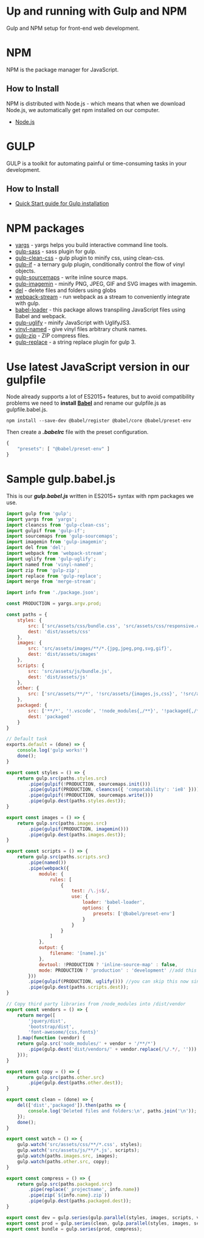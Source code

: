 # Up and running with Gulp and NPM

Gulp and NPM setup for front-end web development.

# NPM

NPM is the package manager for JavaScript.

## How to Install

NPM is distributed with Node.js - which means that when we download Node.js, we automatically get npm installed on our computer.

- [Node.js](https://nodejs.org/en/)

# GULP

GULP is a toolkit for automating painful or time-consuming tasks in your development.

## How to Install

- [Quick Start guide for Gulp installation](https://gulpjs.com/docs/en/getting-started/quick-start)

# NPM packages

- [yargs](https://www.npmjs.com/package/yargs) - yargs helps you build interactive command line tools.
- [gulp-sass](https://www.npmjs.com/package/gulp-sass) - sass plugin for gulp.
- [gulp-clean-css](https://www.npmjs.com/package/gulp-clean-css) - gulp plugin to minify css, using clean-css.
- [gulp-if](https://www.npmjs.com/package/gulp-if) - a ternary gulp plugin, conditionally control the flow of vinyl objects.
- [gulp-sourcemaps](https://www.npmjs.com/package/gulp-sourcemaps) - write inline source maps.
- [gulp-imagemin](https://www.npmjs.com/package/gulp-imagemin) - minify PNG, JPEG, GIF and SVG images with imagemin.
- [del](https://www.npmjs.com/package/del) - delete files and folders using globs
- [webpack-stream](https://www.npmjs.com/package/webpack-stream) - run webpack as a stream to conveniently integrate with gulp.
- [babel-loader](https://www.npmjs.com/package/babel-loader) - this package allows transpiling JavaScript files using Babel and webpack.
- [gulp-uglify](https://www.npmjs.com/package/gulp-uglify) - minify JavaScript with UglifyJS3.
- [vinyl-named](https://www.npmjs.com/package/vinyl-named) - give vinyl files arbitrary chunk names.
- [gulp-zip](https://www.npmjs.com/package/gulp-zip) - ZIP compress files.
- [gulp-replace](https://www.npmjs.com/package/gulp-replace) - a string replace plugin for gulp 3.

# Use latest JavaScript version in our gulpfile

Node already supports a lot of ES2015+ features, but to avoid compatibility problems we need to **install [Babel](https://babeljs.io/docs/en/babel-register)** and rename our gulpfile.js as gulpfile.babel.js.

`npm install --save-dev @babel/register @babel/core @babel/preset-env`

Then create a **_.babelrc_** file with the preset configuration.

```js
{
	"presets": [ "@babel/preset-env" ]
}
```

# Sample gulp.babel.js

This is our **_gulp.babel.js_** written in ES2015+ syntax with npm packages we use.

```js
import gulp from 'gulp';
import yargs from 'yargs';
import cleancss from 'gulp-clean-css';
import gulpif from 'gulp-if';
import sourcemaps from 'gulp-sourcemaps';
import imagemin from 'gulp-imagemin';
import del from 'del';
import webpack from 'webpack-stream';
import uglify from 'gulp-uglify';
import named from 'vinyl-named';
import zip from 'gulp-zip';
import replace from 'gulp-replace';
import merge from 'merge-stream';

import info from './package.json';

const PRODUCTION = yargs.argv.prod;

const paths = {
	styles: {
		src: ['src/assets/css/bundle.css', 'src/assets/css/responsive.css'],
		dest: 'dist/assets/css'
	},
	images: {
		src: 'src/assets/images/**/*.{jpg,jpeg,png,svg,gif}',
		dest: 'dist/assets/images'
	},
	scripts: {
		src: 'src/assets/js/bundle.js',
		dest: 'dist/assets/js'
	},
	other: {
		src: ['src/assets/**/*', '!src/assets/{images,js,css}', '!src/assets/{images,js,css}/**/*'], dest: 'dist/assets'
	},
	packaged: {
		src: ['**/*', '!.vscode', '!node_modules{,/**}', '!packaged{,/**}', '!src{,/**}', '!.babelrc', '!.gitignore', '!gulpfile.babel.js', '!package.json', '!package-lock.json'],
		dest: 'packaged'
	}
}

// Default task
exports.default = (done) => {
	console.log('gulp works!')
	done();
}

export const styles = () => {
	return gulp.src(paths.styles.src)
		.pipe(gulpif(!PRODUCTION, sourcemaps.init()))
		.pipe(gulpif(PRODUCTION, cleancss({ 'compatability': 'ie8' })))
		.pipe(gulpif(!PRODUCTION, sourcemaps.write()))
		.pipe(gulp.dest(paths.styles.dest));
}

export const images = () => {
	return gulp.src(paths.images.src)
		.pipe(gulpif(PRODUCTION, imagemin()))
		.pipe(gulp.dest(paths.images.dest));
}

export const scripts = () => {
	return gulp.src(paths.scripts.src)
		.pipe(named())
        .pipe(webpack({
            module: {
                rules: [
                    {
						test: /\.js$/,
						use: {
							loader: 'babel-loader',
							options: {
								presets: ['@babel/preset-env']
							}
						}
					}
				]
            },
	    	output: {
	        	filename: '[name].js'
			},
	    	devtool: !PRODUCTION ? 'inline-source-map' : false,
            mode: PRODUCTION ? 'production' : 'development' //add this
		}))
		.pipe(gulpif(PRODUCTION, uglify())) //you can skip this now since mode will already minify
		.pipe(gulp.dest(paths.scripts.dest));
}

// Copy third party libraries from /node_modules into /dist/vendor
export const vendors = () => {
	return merge([
		'jquery/dist',
		'bootstrap/dist',
		'font-awesome/{css,fonts}'
	].map(function (vendor) {
	return gulp.src('node_modules/' + vendor + '/**/*')
		.pipe(gulp.dest('dist/vendors/' + vendor.replace(/\/.*/, '')));
	}));
}

export const copy = () => {
	return gulp.src(paths.other.src)
		.pipe(gulp.dest(paths.other.dest));
}

export const clean = (done) => {
	del(['dist','packaged']).then(paths => {
		console.log('Deleted files and folders:\n', paths.join('\n'));
	});
	done();
}

export const watch = () => {
	gulp.watch('src/assets/css/**/*.css', styles);
	gulp.watch('src/assets/js/**/*.js', scripts);
	gulp.watch(paths.images.src, images);
	gulp.watch(paths.other.src, copy);
}

export const compress = () => {
	return gulp.src(paths.packaged.src)
		.pipe(replace('_projectname', info.name))
		.pipe(zip(`${info.name}.zip`))
		.pipe(gulp.dest(paths.packaged.dest));
}

export const dev = gulp.series(gulp.parallel(styles, images, scripts, vendors, copy), watch);
export const prod = gulp.series(clean, gulp.parallel(styles, images, scripts, vendors, copy));
export const bundle = gulp.series(prod, compress);
```
